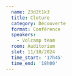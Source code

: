 ```yaml
---
  name: 23d2t1k3
  title: Cloture
  category: Découverte
  format: Conférence
  speakers: 
    - Volcamp team
  room: Auditorium
  slot: 11/10/2024
  time_start: '17h45'
  time_end: '18h00'
---
```

